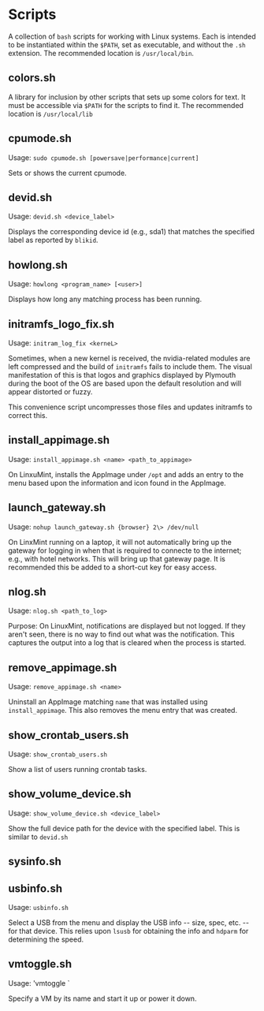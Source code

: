 # Scripts
A collection of `bash` scripts for working with Linux systems.  Each is intended to be instantiated within the `$PATH`, set as executable, and without the `.sh` extension.  The recommended location is `/usr/local/bin`.

## colors.sh
A library for inclusion by other scripts that sets up some colors for text.  It must be accessible via `$PATH` for the scripts to find it.  The recommended location is `/usr/local/lib`

## cpumode.sh
Usage: `sudo cpumode.sh [powersave|performance|current]`

Sets or shows the current cpumode.

## devid.sh
Usage: `devid.sh <device_label>`

Displays the corresponding device id (e.g., sda1) that matches the specified label as reported by `blikid`.

## howlong.sh
Usage: `howlong <program_name> [<user>]`

Displays how long any matching process has been running.

## initramfs_logo_fix.sh
Usage: `initram_log_fix <kerneL>`

Sometimes, when a new kernel is received, the nvidia-related modules are left compressed and the build of `initramfs` fails to include them.  The visual manifestation of this is that logos and graphics displayed by Plymouth during the boot of the OS are based upon the default resolution and will appear distorted or fuzzy.

This convenience script uncompresses those files and updates initramfs to correct this.

## install_appimage.sh
Usage: `install_appimage.sh <name> <path_to_appimage>`

On LinxuMint, installs the AppImage under `/opt` and adds an entry to the menu based upon the information and icon found in the AppImage.

## launch_gateway.sh
Usage: `nohup launch_gateway.sh {browser} 2\> /dev/null`

On LinxMint running on a laptop, it will not automatically bring up the gateway for logging in when that is required to connecte to the internet; e.g., with hotel networks.  This will bring up that gateway page.  It is recommended this be added to a short-cut key for easy access.

## nlog.sh
Usage: `nlog.sh <path_to_log>`

Purpose: On LinuxMint, notifications are displayed but not logged.  If they aren't seen, there is no way to find out what was the notification. This captures the output into a log that is cleared when the process is started.

## remove_appimage.sh
Usage: `remove_appimage.sh <name>`

Uninstall an AppImage matching `name` that was installed using `install_appimage`.  This also removes the menu entry that was created.

## show_crontab_users.sh
Usage: `show_crontab_users.sh`

Show a list of users running crontab tasks.

## show_volume_device.sh
Usage: `show_volume_device.sh <device_label>`

Show the full device path for the device with the specified label.  This is similar to `devid.sh`

## sysinfo.sh

## usbinfo.sh
Usage: `usbinfo.sh`

Select a USB from the menu and display the USB info -- size, spec, etc. -- for that device.  This relies upon `lsusb` for obtaining the info and `hdparm` for determining the speed.

## vmtoggle.sh
Usage: 'vmtoggle <name>`

Specify a VM by its name and start it up or power it down.